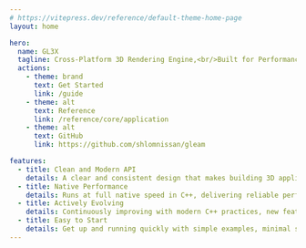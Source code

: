 ```yaml
---
# https://vitepress.dev/reference/default-theme-home-page
layout: home

hero:
  name: GL3X
  tagline: Cross-Platform 3D Rendering Engine,<br/>Built for Performance in Modern C++
  actions:
    - theme: brand
      text: Get Started
      link: /guide
    - theme: alt
      text: Reference
      link: /reference/core/application
    - theme: alt
      text: GitHub
      link: https://github.com/shlomnissan/gleam

features:
  - title: Clean and Modern API
    details: A clear and consistent design that makes building 3D applications in C++ both straightforward and enjoyable.
  - title: Native Performance
    details: Runs at full native speed in C++, delivering reliable performance across Windows, macOS, and Linux.
  - title: Actively Evolving
    details: Continuously improving with modern C++ practices, new features, and ongoing performance enhancements.
  - title: Easy to Start
    details: Get up and running quickly with simple examples, minimal setup, and accessible learning resources & tooling.
---
```

